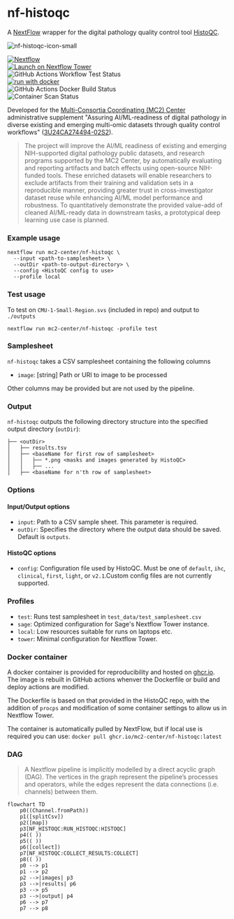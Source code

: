 # nf-histoqc

A [NextFlow](https://nextflow.io) wrapper for the digital pathology quality control tool [HistoQC](https://github.com/choosehappy/HistoQC).

![nf-histoqc-icon-small](https://github.com/mc2-center/nf-histoqc/assets/14945787/eb932d67-aa3b-4e6a-a5af-4f6aea7b03a4)

[![Nextflow](https://img.shields.io/badge/nextflow%20DSL2-%E2%89%A523.04.0-23aa62.svg)](https://www.nextflow.io/)  
[![Launch on Nextflow Tower](https://img.shields.io/badge/Launch%20%F0%9F%9A%80-Nextflow%20Tower-%234256e7)](https://tower.nf/launch?pipeline=https://github.com/mc2-center/nf-histoqc)   
![GitHub Actions Workflow Test Status](https://github.com/mc2-center/nf-histoqc/actions/workflows/nextflow.yml/badge.svg)  
[![run with docker](https://img.shields.io/badge/run%20with-docker-0db7ed?labelColor=000000&logo=docker)](https://www.docker.com/)  
![GitHub Actions Docker Build Status](https://github.com/mc2-center/nf-histoqc/actions/workflows/docker.yml/badge.svg)  
![Container Scan Status](https://github.com/mc2-center/nf-histoqc/actions/workflows/scan_images.yml/badge.svg) 

Developed for the [Multi-Consortia Coordinating (MC2) Center](https://sagebionetworks.org/research-projects/mc2-center/) administrative supplement "Assuring AI/ML-readiness of digital pathology in diverse existing and emerging multi-omic datasets through quality control workflows" ([3U24CA274494-02S2](https://reporter.nih.gov/search/ONzQ0UoaEUyMrZ2_l6U_yw/project-details/10841333)).

> The project will improve the AI/ML readiness of existing and emerging NIH-supported digital pathology public datasets, and research programs supported by the MC2 Center, by automatically evaluating and reporting artifacts and batch effects using open-source NIH-funded tools. These enriched datasets will enable researchers to exclude artifacts from their training and validation sets in a reproducible manner, providing greater trust in cross-investigator dataset reuse while enhancing AI/ML model performance and robustness. To quantitatively demonstrate the provided value-add of cleaned AI/ML-ready data in downstream tasks, a prototypical deep learning use case is planned.

### Example usage

```
nextflow run mc2-center/nf-histoqc \
  --input <path-to-samplesheet> \
  --outDir <path-to-output-directory> \
  --config <HistoQC config to use>
  --profile local
```

### Test usage

To test on `CMU-1-Small-Region.svs` (included in repo) and output to `./outputs`

```
nextflow run mc2-center/nf-histoqc -profile test
```

### Samplesheet

`nf-histoqc` takes a CSV samplesheet containing the following columns

- `image`: [string] Path or URI to image to be processed

Other columns may be provided but are not used by the pipeline.

### Output

`nf-histoqc` outputs the following directory structure into the specified output directory (`outDir`):

```
├── <outDir>
│   ├── results.tsv
│   ├── <baseName for first row of samplesheet>
│   │   ├── *.png <masks and images generated by HistoQC>
│   │   ├── ...
│   ├── <baseName for n'th row of samplesheet>
```

### Options

#### Input/Output options

- `input`: Path to a CSV sample sheet. This parameter is required.
- `outDir`: Specifies the directory where the output data should be saved. Default is `outputs`.

#### HistoQC options

- `config`: Configuration file used by HistoQC. Must be one of `default`, `ihc`, `clinical`, `first`, `light`, or `v2.1`.Custom config files are not currently supported.

### Profiles

- `test`: Runs test samplesheet in `test_data/test_samplesheet.csv`
- `sage`: Optimized configuration for Sage's Nextflow Tower instance.
- `local`: Low resources suitable for runs on laptops etc.
- `tower`: Minimal configuration for Nextflow Tower.

### Docker container

A docker container is provided for reproducibility and hosted on [ghcr.io](ghcr.io). The image is rebuilt in GitHub actions whenver the Dockerfile or build and deploy actions are modified.

The Dockerfile is based on that provided in the HistoQC repo, with the addition of `procps` and modification of some container settings to allow us in Nextflow Tower.

The container is automatically pulled by NextFlow, but if local use is required you can use:
`docker pull ghcr.io/mc2-center/nf-histoqc:latest`

### DAG

> A Nextflow pipeline is implicitly modelled by a direct acyclic graph (DAG). The vertices in the graph represent the pipeline’s processes and operators, while the edges represent the data connections (i.e. channels) between them.

```mermaid
flowchart TD
    p0((Channel.fromPath))
    p1([splitCsv])
    p2([map])
    p3[NF_HISTOQC:RUN_HISTOQC:HISTOQC]
    p4(( ))
    p5(( ))
    p6([collect])
    p7[NF_HISTOQC:COLLECT_RESULTS:COLLECT]
    p8(( ))
    p0 --> p1
    p1 --> p2
    p2 -->|images| p3
    p3 -->|results| p6
    p3 --> p5
    p3 -->|output| p4
    p6 --> p7
    p7 --> p8

```
